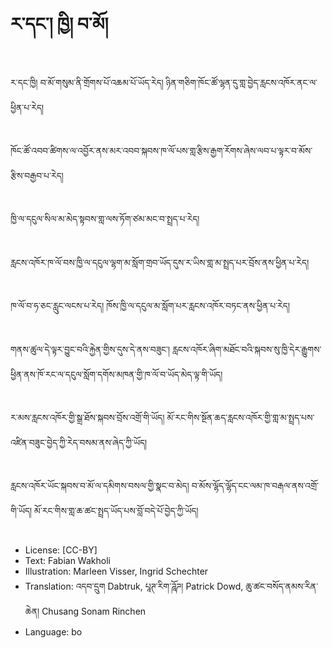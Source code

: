 # ར་དང་། ཁྱི། བ་མོ།

##
ར་དང་ཁྱི། བ་མོ་གསུམ་ནི་གྲོགས་པོ་འཆམ་པོ་ཡོད་རེད། ཉིན་གཅིག་ཁོང་ཚོ་ལྷན་དུ་གླ་བྱེད་རླངས་འཁོར་ནང་ལ་ཕྱིན་པ་རེད།

##
ཁོང་ཚོ་འབབ་ཚིགས་ལ་འབྱོར་ནས་མར་འབབ་སྐབས་ཁ་ལོ་པས་གླ་རྩིས་རྒྱག་རོགས་ཞེས་ལབ་པ་ལྟར་བ་མོས་རྩིས་བརྒྱབ་པ་རེད།

##
ཁྱི་ལ་དངུལ་སིལ་མ་མེད་སྟབས་གླ་ལས་ཏོག་ཙམ་མང་བ་སྤྲད་པ་རེད།

##
རླངས་འཁོར་ཁ་ལོ་བས་ཁྱི་ལ་དངུལ་ལྷག་མ་སློག་གྲབ་ཡོད་དུས་ར་ཡིས་གླ་མ་སྤྲད་པར་བྲོས་ནས་ཕྱིན་པ་རེད།

##
ཁ་ལོ་བ་ཧ་ཅང་རླུང་ལངས་པ་རེད། ཁོས་ཁྱི་ལ་དངུལ་མ་སློག་པར་རླངས་འཁོར་བཏང་ནས་ཕྱིན་པ་རེད།

##
གནས་ཚུལ་དེ་ལྟར་བྱུང་བའི་རྐྱེན་གྱིས་དུས་དེ་ནས་བཟུང་། རླངས་འཁོར་ཞིག་མཐོང་བའི་སྐབས་སུ་ཁྱི་དེར་རྒྱུགས་ཕྱིན་ནས་ཁོ་རང་ལ་དངུལ་སློག་དགོས་མཁན་གྱི་ཁ་ལོ་བ་ཡོད་མེད་ལྟ་གི་ཡོད།

##
ར་མས་རླངས་འཁོར་གྱི་སྒྲ་ཐོས་སྐབས་བྲོས་འགྲོ་གི་ཡོད། མོ་རང་གིས་སྔོན་ཆད་རླངས་འཁོར་གྱི་གླ་མ་སྤྲད་པས་འཛིན་བཟུང་བྱེད་ཀྱི་རེད་བསམ་ནས་ཞེད་ཀྱི་ཡོད།

##
རླངས་འཁོར་ཡོང་སྐབས་བ་མོ་ལ་དམིགས་བསལ་གྱི་སྣང་བ་མེད། བ་མོས་ལྷོད་ལྷོད་ངང་ལམ་ཁ་བརྒལ་ནས་འགྲོ་གི་ཡོད། མོ་རང་གིས་གླ་ཆ་ཚང་སྤྲད་ཡོད་པས་བློ་བདེ་པོ་བྱེད་ཀྱི་ཡོད།

##
* License: [CC-BY]
* Text: Fabian Wakholi
* Illustration: Marleen Visser, Ingrid Schechter
* Translation: འདབ་དྲུག Dabtruk, པཱཊ་རིག་ཌཱོཌ། Patrick Dowd, ཆུ་ཚང་བསོད་ནམས་རིན་ཆེན། Chusang Sonam Rinchen
* Language: bo
